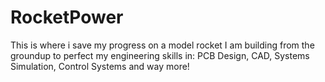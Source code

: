 # RocketPower
This is where i save my progress on a model rocket I am building from the groundup to perfect my engineering skills in: PCB Design, CAD, Systems Simulation, Control Systems and way more!

